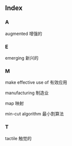 ## Index

### A

augmented 增强的


### E

emerging 新兴的


### M

make effective use of 有效应用

manufacturing 制造业

map 映射

min-cut algorithm 最小割算法


### T

tactile 触觉的
